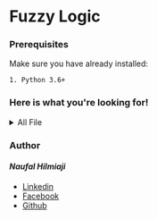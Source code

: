 # Fuzzy Logic

### Prerequisites
Make sure you have already installed:

```
1. Python 3.6+
```
### Here is what you're looking for!

<details>
  <summary>All File</summary>
  
  &nbsp;&nbsp;&nbsp;&nbsp;Code:
  
  &nbsp;&nbsp;&nbsp;&nbsp;&nbsp;&nbsp;&nbsp;&nbsp;&rarr;&nbsp;[ai-fuzzy.ipynb](https://github.com/naufalhilmiaji/ai-fuzzylogic/blob/master/ai-fuzzy.ipynb) - Python Code using Jupyter Notebook
  
  &nbsp;&nbsp;&nbsp;&nbsp;Dataset:
  
  &nbsp;&nbsp;&nbsp;&nbsp;&nbsp;&nbsp;&nbsp;&nbsp;&rarr;&nbsp;[datainfluencer.csv](https://github.com/naufalhilmiaji/ai-fuzzylogic/blob/master/datainfluencer.csv) - Influencers Dataset
  
  &nbsp;&nbsp;&nbsp;&nbsp;Predicted Data:
  
  &nbsp;&nbsp;&nbsp;&nbsp;&nbsp;&nbsp;&nbsp;&nbsp;&rarr;&nbsp;[chosen.csv](https://github.com/naufalhilmiaji/ai-fuzzylogic/blob/master/chosen.csv) - Predict Chosen Influencers
  
</details>

### Author
#### _Naufal Hilmiaji_
* [Linkedin](https://www.linkedin.com/in/naufalhilmiaji/)
* [Facebook](https://www.facebook.com/naufal.hilmiaji)
* [Github](https://github.com/naufalhilmiaji)






















